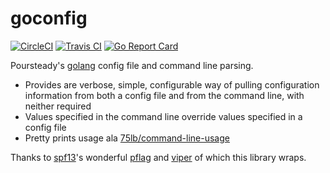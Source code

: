 # goconfig
[![CircleCI](https://circleci.com/gh/steadyequipment/goconfig/tree/master.svg?style=svg)](https://circleci.com/gh/steadyequipment/goconfig/tree/master)
[![Travis CI](https://travis-ci.org/steadyequipment/goconfig.svg?branch=master)](https://travis-ci.org/steadyequipment/goconfig)
[![Go Report Card](https://goreportcard.com/badge/github.com/steadyequipment/goconfig)](https://goreportcard.com/report/github.com/steadyequipment/goconfig)

Poursteady's [golang](https://golang.org) config file and command line parsing.  

* Provides are verbose, simple, configurable way of pulling configuration information from both a config file and from the command line, with neither required
* Values specified in the command line override values specified in a config file
* Pretty prints usage ala [75lb/command-line-usage](https://github.com/75lb/command-line-usage)

Thanks to [spf13](https://www.github.com/spf13)'s wonderful [pflag](https://github.com/spf13/pflag) and [viper](https://github.com/spf13/viper) of which this library wraps.
